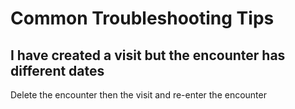 # Common Troubleshooting Tips
## I have created a visit but the encounter has different dates
Delete the encounter then the visit and re-enter the encounter 